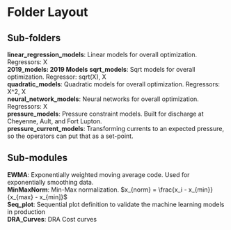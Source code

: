 # Folder Layout

## Sub-folders

**linear_regression_models**: Linear models for overall optimization. Regressors: X <br>
**2019_models: 2019 Models**
**sqrt_models**: Sqrt models for overall optimization.  Regressor: sqrt(X), X <br>
**quadratic_models**: Quadratic models for overall optimization.  Regressors: X^2, X <br>
**neural_network_models**: Neural networks for overall optimization.  Regressors: X <br>
**pressure_models**: Pressure constraint models.  Built for discharge at Cheyenne, Ault, and Fort Lupton. <br>
**pressure_current_models**:  Transforming currents to an expected pressure, so the operators can put that as a set-point. <br>

## Sub-modules

**EWMA**: Exponentially weighted moving average code.  Used for exponentially smoothing data. <br>
**MinMaxNorm**: Min-Max normalization. $x_{norm} = \frac{x_i - x_{min}}{x_{max} - x_{min]}$ <br>
**Seq_plot**: Sequential plot definition to validate the machine learning models in production <br>
**DRA_Curves**: DRA Cost curves <br>
